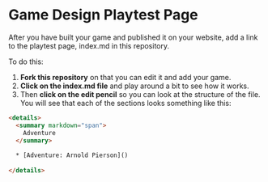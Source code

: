 # Game Design Playtest Page

After you have built your game and published it on your website, add a link to the playtest page, index.md in this repository.

To do this:

1. **Fork this repository** on that you can edit it and add your game.
1. **Click on the index.md file** and play around a bit to see how it works.
1. Then **click on the edit pencil** so you can look at the structure of the file. You will see that each of the sections looks something like this:

``` html
<details>
  <summary markdown="span">
    Adventure
  </summary>
  
  * [Adventure: Arnold Pierson]()
  
</details>

